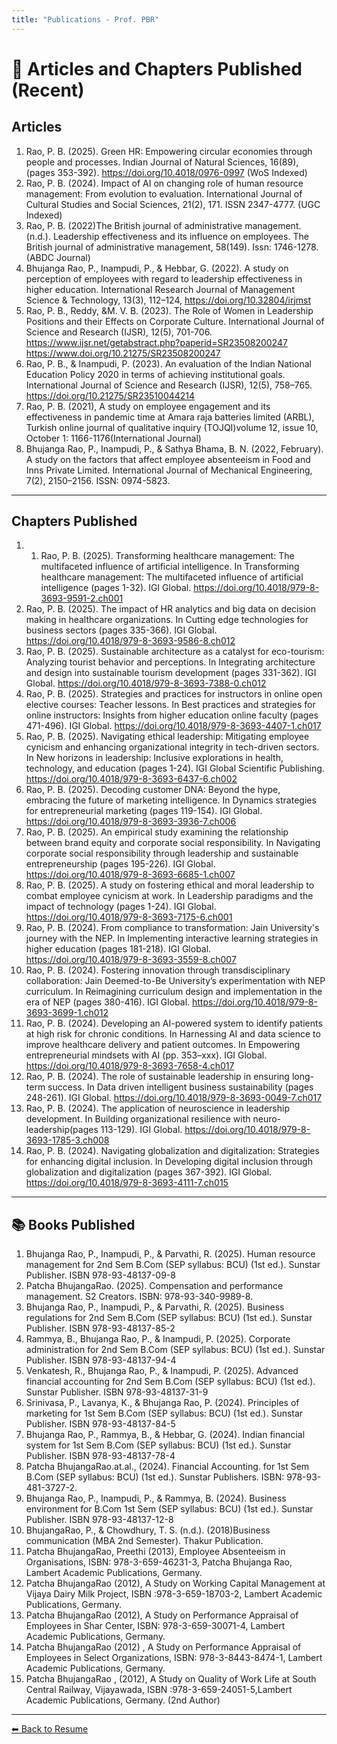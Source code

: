```yaml
---
title: "Publications - Prof. PBR"
---
```


<link rel="stylesheet" href="style.css">

# 📝 Articles and Chapters Published (Recent)

## Articles
1.	Rao, P. B. (2025). Green HR: Empowering circular economies through people and processes. Indian Journal of Natural Sciences, 16(89), (pages 353-392). https://doi.org/10.4018/0976-0997 (WoS Indexed)
2.	Rao, P. B. (2024). Impact of AI on changing role of human resource management: From evolution to evaluation. International Journal of Cultural Studies and Social Sciences, 21(2), 171. ISSN 2347-4777. (UGC Indexed)
3.	Rao, P. B. (2022)The British journal of administrative management. (n.d.). Leadership effectiveness and its influence on employees. The British journal of administrative management, 58(149). Issn: 1746-1278.(ABDC Journal)
4.	Bhujanga Rao, P., Inampudi, P., & Hebbar, G. (2022). A study on perception of employees with regard to leadership effectiveness in higher education. International Research Journal of Management Science & Technology, 13(3), 112–124, https://doi.org/10.32804/irjmst
5.	Rao, P. B., Reddy, &M. V. B. (2023). The Role of Women in Leadership Positions and their Effects on Corporate Culture. International Journal of Science and Research (IJSR), 12(5), 701-706. https://www.ijsr.net/getabstract.php?paperid=SR23508200247 https://www.doi.org/10.21275/SR23508200247
6.	Rao, P. B., & Inampudi, P. (2023). An evaluation of the Indian National Education Policy 2020 in terms of achieving institutional goals. International Journal of Science and Research (IJSR), 12(5), 758–765. https://doi.org/10.21275/SR23510044214
7.	Rao, P. B. (2021), A study on employee engagement and its effectiveness in pandemic time at Amara raja batteries limited (ARBL), Turkish online journal of qualitative inquiry (TOJQI)volume 12, issue 10, October 1: 1166-1176(International Journal)
8.	Bhujanga Rao, P., Inampudi, P., & Sathya Bhama, B. N. (2022, February). A study on the factors that affect employee absenteeism in Food and Inns Private Limited. International Journal of Mechanical Engineering, 7(2), 2150–2156. ISSN: 0974-5823.

---

## Chapters Published
1. 1.	Rao, P. B. (2025). Transforming healthcare management: The multifaceted influence of artificial intelligence. In Transforming healthcare management: The multifaceted influence of artificial intelligence (pages 1-32). IGI Global. https://doi.org/10.4018/979-8-3693-9591-2.ch001
2.	Rao, P. B. (2025). The impact of HR analytics and big data on decision making in healthcare organizations. In Cutting edge technologies for business sectors (pages 335-366). IGI Global. https://doi.org/10.4018/979-8-3693-9586-8.ch012
3.	Rao, P. B. (2025). Sustainable architecture as a catalyst for eco-tourism: Analyzing tourist behavior and perceptions. In Integrating architecture and design into sustainable tourism development  (pages 331-362). IGI Global. https://doi.org/10.4018/979-8-3693-7388-0.ch012
4.	Rao, P. B. (2025). Strategies and practices for instructors in online open elective courses: Teacher lessons. In Best practices and strategies for online instructors: Insights from higher education online faculty  (pages 471-496). IGI Global. https://doi.org/10.4018/979-8-3693-4407-1.ch017
5.	Rao, P. B. (2025). Navigating ethical leadership: Mitigating employee cynicism and enhancing organizational integrity in tech-driven sectors. In New horizons in leadership: Inclusive explorations in health, technology, and education  (pages 1-24). IGI Global Scientific Publishing. https://doi.org/10.4018/979-8-3693-6437-6.ch002
6.	Rao, P. B. (2025). Decoding customer DNA: Beyond the hype, embracing the future of marketing intelligence. In Dynamics strategies for entrepreneurial marketing  (pages 119-154). IGI Global. https://doi.org/10.4018/979-8-3693-3936-7.ch006
7.	Rao, P. B. (2025). An empirical study examining the relationship between brand equity and corporate social responsibility. In Navigating corporate social responsibility through leadership and sustainable entrepreneurship (pages 195-226). IGI Global. https://doi.org/10.4018/979-8-3693-6685-1.ch007
8.	Rao, P. B. (2025). A study on fostering ethical and moral leadership to combat employee cynicism at work. In Leadership paradigms and the impact of technology  (pages 1-24). IGI Global. https://doi.org/10.4018/979-8-3693-7175-6.ch001
9.	Rao, P. B. (2024). From compliance to transformation: Jain University's journey with the NEP. In Implementing interactive learning strategies in higher education  (pages 181-218). IGI Global. https://doi.org/10.4018/979-8-3693-3559-8.ch007
10.	Rao, P. B. (2024). Fostering innovation through transdisciplinary collaboration: Jain Deemed-to-Be University’s experimentation with NEP curriculum. In Reimagining curriculum design and implementation in the era of NEP (pages 380-416). IGI Global. https://doi.org/10.4018/979-8-3693-3699-1.ch012
11.	Rao, P. B. (2024). Developing an AI-powered system to identify patients at high risk for chronic conditions. In Harnessing AI and data science to improve healthcare delivery and patient outcomes. In Empowering entrepreneurial mindsets with AI (pp. 353–xxx). IGI Global. https://doi.org/10.4018/979-8-3693-7658-4.ch017
12.	Rao, P. B. (2024). The role of sustainable leadership in ensuring long-term success. In Data driven intelligent business sustainability (pages 248-261). IGI Global. https://doi.org/10.4018/979-8-3693-0049-7.ch017
13.	Rao, P. B. (2024). The application of neuroscience in leadership development. In Building organizational resilience with neuro-leadership(pages 113-129). IGI Global. https://doi.org/10.4018/979-8-3693-1785-3.ch008
14.	Rao, P. B. (2024). Navigating globalization and digitalization: Strategies for enhancing digital inclusion. In Developing digital inclusion through globalization and digitalization (pages 367-392). IGI Global. https://doi.org/10.4018/979-8-3693-4111-7.ch015


---

## 📚 Books Published
1.	Bhujanga Rao, P., Inampudi, P., & Parvathi, R. (2025). Human resource management for 2nd Sem B.Com (SEP syllabus: BCU) (1st ed.). Sunstar Publisher. ISBN 978-93-48137-09-8
2.	Patcha BhujangaRao. (2025). Compensation and performance management. S2 Creators. ISBN: 978-93-340-9989-8.
3.	Bhujanga Rao, P., Inampudi, P., & Parvathi, R. (2025). Business regulations for 2nd Sem B.Com (SEP syllabus: BCU) (1st ed.). Sunstar Publisher. ISBN 978-93-48137-85-2
4.	Rammya, B., Bhujanga Rao, P., & Inampudi, P. (2025). Corporate administration for 2nd Sem B.Com (SEP syllabus: BCU) (1st ed.). Sunstar Publisher. ISBN 978-93-48137-94-4
5.	Venkatesh, R., Bhujanga Rao, P., & Inampudi, P. (2025). Advanced financial accounting for 2nd Sem B.Com (SEP syllabus: BCU) (1st ed.). Sunstar Publisher. ISBN 978-93-48137-31-9
6.	Srinivasa, P., Lavanya, K., & Bhujanga Rao, P. (2024). Principles of marketing for 1st Sem B.Com (SEP syllabus: BCU) (1st ed.). Sunstar Publisher. ISBN 978-93-48137-84-5
7.	Bhujanga Rao, P., Rammya, B., & Hebbar, G. (2024). Indian financial system for 1st Sem B.Com (SEP syllabus: BCU) (1st ed.). Sunstar Publisher. ISBN 978-93-48137-78-4
8.	Patcha BhujangaRao.at.al., (2024). Financial Accounting. for 1st Sem B.Com (SEP syllabus: BCU) (1st ed.). Sunstar Publishers. ISBN: 978-93-481-3727-2.
9.	Bhujanga Rao, P., Inampudi, P., & Rammya, B. (2024). Business environment for B.Com 1st Sem (SEP syllabus: BCU) (1st ed.). Sunstar Publisher. ISBN 978-93-48137-12-8
10.	BhujangaRao, P., & Chowdhury, T. S. (n.d.). (2018)Business communication (MBA 2nd Semester). Thakur Publication.
11.	Patcha BhujangaRao, Preethi (2013), Employee Absenteeism in Organisations, ISBN: 978-3-659-46231-3, Patcha Bhujanga Rao, Lambert Academic Publications, Germany.
12.	Patcha BhujangaRao (2012), A Study on Working Capital Management at Vijaya Dairy Milk Project, ISBN :978-3-659-18703-2, Lambert Academic Publications, Germany.
13.	Patcha BhujangaRao (2012), A Study on Performance Appraisal of Employees in Shar Center, ISBN: 978-3-659-30071-4, Lambert Academic Publications, Germany.
14.	Patcha BhujangaRao (2012)  , A Study on Performance Appraisal of Employees in Select Organizations, ISBN: 978-3-8443-8474-1, Lambert Academic Publications, Germany.
15.	Patcha BhujangaRao , (2012), A Study on Quality of Work Life at South Central Railway, Vijayawada, ISBN	:978-3-659-24051-5,Lambert Academic Publications, Germany. (2nd Author)

---

[⬅ Back to Resume](index.md)
